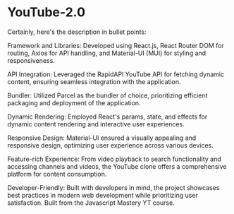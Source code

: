 # YouTube-2.0

Certainly, here's the description in bullet points:

Framework and Libraries: Developed using React.js, React Router DOM for routing, Axios for API handling, and Material-UI (MUI) for styling and responsiveness.

API Integration: Leveraged the RapidAPI YouTube API for fetching dynamic content, ensuring seamless integration with the application.

Bundler: Utilized Parcel as the bundler of choice, prioritizing efficient packaging and deployment of the application.

Dynamic Rendering: Employed React's params, state, and effects for dynamic content rendering and interactive user experiences.

Responsive Design: Material-UI ensured a visually appealing and responsive design, optimizing user experience across various devices.

Feature-rich Experience: From video playback to search functionality and accessing channels and videos, the YouTube clone offers a comprehensive platform for content consumption.

Developer-Friendly: Built with developers in mind, the project showcases best practices in modern web development while prioritizing user satisfaction. Built from the Javascript Mastery YT course.
